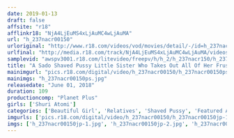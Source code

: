 ```yaml
---
date: 2019-01-13
draft: false
affsite: "r18"
afflinkr18: "NjA4LjEuMS4xLjAuMC4wLjAuMA"
url: "h_237nacr00150"
urloriginal: "http://www.r18.com/videos/vod/movies/detail/-/id=h_237nacr00150"
urlfinal: "http://media.r18.com/track/NjA4LjEuMS4xLjAuMC4wLjAuMA/videos/vod/movies/detail/-/id=h_237nacr00150"
samplevid: "awspv3001.r18.com/litevideo/freepv/h/h_2/h_237nacr150/h_237nacr150_dmb_w.mp4"
title: "A Sado Shaved Pussy Little Sister Who Takes Out All Of Her Frustrations Against Her Dad On Her Big Brother Shuri Atomi"
mainimgurl: "pics.r18.com/digital/video/h_237nacr00150/h_237nacr00150ps.jpg"
mainimgs: "h_237nacr00150ps.jpg"
releasedate: "June 01, 2018"
duration: 109
productioncomp: "Planet Plus"
girls: ['Shuri Atomi']
categories: ['Beautiful Girl', 'Relatives', 'Shaved Pussy', 'Featured Actress', 'Sister', 'Creampie', 'Hi-Def']
imgurls: ['pics.r18.com/digital/video/h_237nacr00150/h_237nacr00150jp-1.jpg', 'pics.r18.com/digital/video/h_237nacr00150/h_237nacr00150jp-2.jpg', 'pics.r18.com/digital/video/h_237nacr00150/h_237nacr00150jp-3.jpg', 'pics.r18.com/digital/video/h_237nacr00150/h_237nacr00150jp-4.jpg', 'pics.r18.com/digital/video/h_237nacr00150/h_237nacr00150jp-5.jpg', 'pics.r18.com/digital/video/h_237nacr00150/h_237nacr00150jp-6.jpg', 'pics.r18.com/digital/video/h_237nacr00150/h_237nacr00150jp-7.jpg', 'pics.r18.com/digital/video/h_237nacr00150/h_237nacr00150jp-8.jpg', 'pics.r18.com/digital/video/h_237nacr00150/h_237nacr00150jp-9.jpg', 'pics.r18.com/digital/video/h_237nacr00150/h_237nacr00150jp-10.jpg', 'pics.r18.com/digital/video/h_237nacr00150/h_237nacr00150jp-11.jpg', 'pics.r18.com/digital/video/h_237nacr00150/h_237nacr00150jp-12.jpg', 'pics.r18.com/digital/video/h_237nacr00150/h_237nacr00150jp-13.jpg', 'pics.r18.com/digital/video/h_237nacr00150/h_237nacr00150jp-14.jpg', 'pics.r18.com/digital/video/h_237nacr00150/h_237nacr00150jp-15.jpg', 'pics.r18.com/digital/video/h_237nacr00150/h_237nacr00150jp-16.jpg', 'pics.r18.com/digital/video/h_237nacr00150/h_237nacr00150jp-17.jpg', 'pics.r18.com/digital/video/h_237nacr00150/h_237nacr00150jp-18.jpg', 'pics.r18.com/digital/video/h_237nacr00150/h_237nacr00150jp-19.jpg', 'pics.r18.com/digital/video/h_237nacr00150/h_237nacr00150jp-20.jpg']
imgs: ['h_237nacr00150jp-1.jpg', 'h_237nacr00150jp-2.jpg', 'h_237nacr00150jp-3.jpg', 'h_237nacr00150jp-4.jpg', 'h_237nacr00150jp-5.jpg', 'h_237nacr00150jp-6.jpg', 'h_237nacr00150jp-7.jpg', 'h_237nacr00150jp-8.jpg', 'h_237nacr00150jp-9.jpg', 'h_237nacr00150jp-10.jpg', 'h_237nacr00150jp-11.jpg', 'h_237nacr00150jp-12.jpg', 'h_237nacr00150jp-13.jpg', 'h_237nacr00150jp-14.jpg', 'h_237nacr00150jp-15.jpg', 'h_237nacr00150jp-16.jpg', 'h_237nacr00150jp-17.jpg', 'h_237nacr00150jp-18.jpg', 'h_237nacr00150jp-19.jpg', 'h_237nacr00150jp-20.jpg']
---
```

